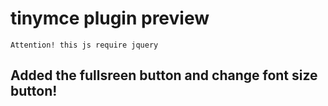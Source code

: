 # tinymce plugin preview
`Attention! this js require jquery`
## Added the fullsreen button and change font size button!
